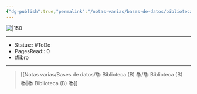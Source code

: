 ```yaml
---
{"dg-publish":true,"permalink":"/notas-varias/bases-de-datos/biblioteca-b/b-tus-zonas-erroneas/"}
---
```


![|150](http://books.google.com/books/content?id=_MGsPAAACAAJ&printsec=frontcover&img=1&zoom=1&source=gbs_api)

---

- Status:: #ToDo 
- PagesRead:: 0 
- #libro 

---

> [[Notas varias/Bases de datos/📚 Biblioteca (B) 📚/📚 Biblioteca (B) 📚\|📚 Biblioteca (B) 📚]]